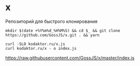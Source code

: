 # x

Репозиторий для быстрого клонирования

```
mkdir $(date +%Y%m%d_%H%M%S) && cd $_ && git clone https://github.com/GossJS/x.git . && yarn
```

```
curl -SLO kodaktor.ru/x.js
curl kodaktor.ru/x - o index.js
```
https://raw.githubusercontent.com/GossJS/x/master/index.js
